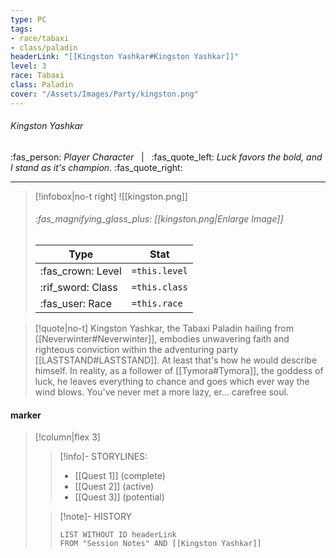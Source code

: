 ```yaml
---
type: PC
tags:
- race/tabaxi
- class/paladin
headerLink: "[[Kingston Yashkar#Kingston Yashkar]]"
level: 3
race: Tabaxi
class: Paladin
cover: "/Assets/Images/Party/kingston.png"
---
```

###### Kingston Yashkar
:fas_person: *Player Character* &nbsp; | &nbsp; :fas_quote_left: *Luck favors the bold, and I stand as it's champion.* :fas_quote_right:
___
> [!infobox|no-t right]
> ![[kingston.png]]
> ###### :fas_magnifying_glass_plus:  [[kingston.png|Enlarge Image]]
> | Type | Stat |
> | ---- | ---- |
> | :fas_crown: Level | `=this.level` |
> | :rif_sword: Class | `=this.class` |
> | :fas_user: Race | `=this.race` |

> [!quote|no-t]
> Kingston Yashkar, the Tabaxi Paladin hailing from [[Neverwinter#Neverwinter]], embodies unwavering faith and righteous conviction within the adventuring party [[LASTSTAND#LASTSTAND]]. At least that's how he would describe himself. In reality, as a follower of [[Tymora#Tymora]], the goddess of luck, he leaves everything to chance and goes which ever way the wind blows. You've never met a more lazy, er... carefree soul.
#### marker
> [!column|flex 3]
>> [!info]- STORYLINES:
>> - [[Quest 1]] (complete)
>> - [[Quest 2]] (active)
>> - [[Quest 3]] (potential)
>
>>[!note]- HISTORY
>>```dataview
>>LIST WITHOUT ID headerLink
>>FROM "Session Notes" AND [[Kingston Yashkar]]
